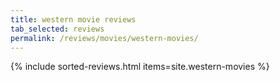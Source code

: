 ```yaml
---
title: western movie reviews
tab_selected: reviews
permalink: /reviews/movies/western-movies/
---
```

{% include sorted-reviews.html items=site.western-movies %}
